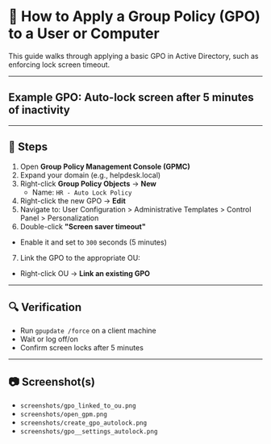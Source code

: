 # 🧩 How to Apply a Group Policy (GPO) to a User or Computer

This guide walks through applying a basic GPO in Active Directory, such as enforcing lock screen timeout.

---

## Example GPO: Auto-lock screen after 5 minutes of inactivity

---

## 🧭 Steps

1. Open **Group Policy Management Console (GPMC)**
2. Expand your domain (e.g., helpdesk.local)
3. Right-click **Group Policy Objects** → **New**
   - Name: `HR - Auto Lock Policy`
4. Right-click the new GPO → **Edit**
5. Navigate to:
User Configuration > Administrative Templates > Control Panel > Personalization
6. Double-click **"Screen saver timeout"**
- Enable it and set to `300` seconds (5 minutes)
7. Link the GPO to the appropriate OU:
- Right-click OU → **Link an existing GPO**

---

## 🔍 Verification

- Run `gpupdate /force` on a client machine
- Wait or log off/on
- Confirm screen locks after 5 minutes

---

## 📷 Screenshot(s)

- `screenshots/gpo_linked_to_ou.png`
- `screenshots/open_gpm.png`
- `screenshots/create_gpo_autolock.png`
- `screenshots/gpo__settings_autolock.png`